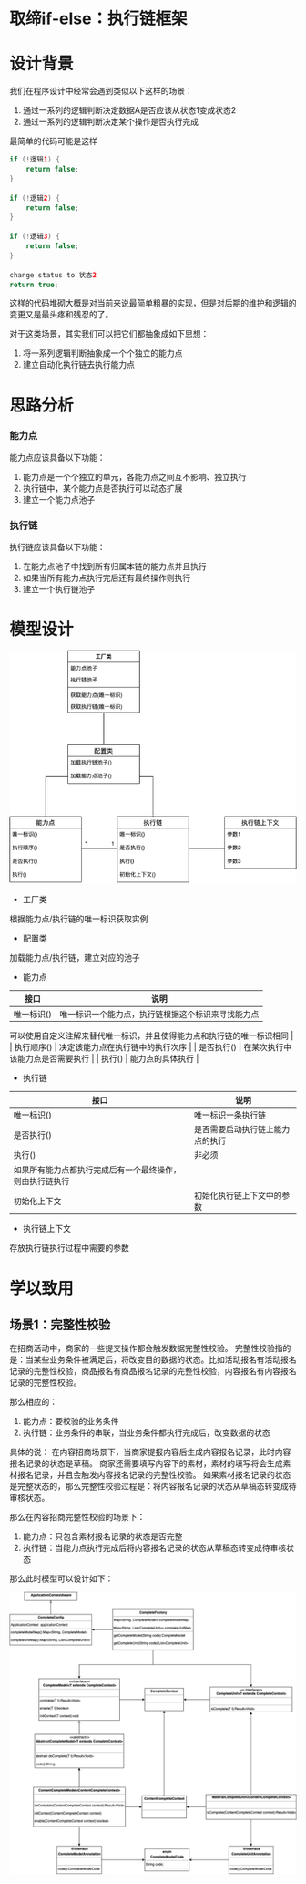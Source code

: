 # 取缔if-else：执行链框架

# 设计背景
我们在程序设计中经常会遇到类似以下这样的场景：

1. 通过一系列的逻辑判断决定数据A是否应该从状态1变成状态2
1. 通过一系列的逻辑判断决定某个操作是否执行完成



最简单的代码可能是这样
```java
if (!逻辑1) {
    return false;
}

if (!逻辑2) {
    return false;
}

if (!逻辑3) {
    return false;
}

change status to 状态2
return true;
```


这样的代码堆砌大概是对当前来说最简单粗暴的实现，但是对后期的维护和逻辑的变更又是最头疼和残忍的了。


对于这类场景，其实我们可以把它们都抽象成如下思想：

1. 将一系列逻辑判断抽象成一个个独立的能力点
1. 建立自动化执行链去执行能力点





# 思路分析
### 能力点
能力点应该具备以下功能：

1. 能力点是一个个独立的单元，各能力点之间互不影响、独立执行
1. 执行链中，某个能力点是否执行可以动态扩展
1. 建立一个能力点池子



### 执行链
执行链应该具备以下功能：

1. 在能力点池子中找到所有归属本链的能力点并且执行
1. 如果当所有能力点执行完后还有最终操作则执行
1. 建立一个执行链池子





# 模型设计
![if-else的完美替代：执行链框架_模型设计.png](./pic/取缔if-else：执行链框架_模型设计.png)


- 工厂类

根据能力点/执行链的唯一标识获取实例


- 配置类

加载能力点/执行链，建立对应的池子


- 能力点

| 接口 | 说明 |
| --- | --- |
| 唯一标识() | 唯一标识一个能力点，执行链根据这个标识来寻找能力点

可以使用自定义注解来替代唯一标识，并且使得能力点和执行链的唯一标识相同 |
| 执行顺序() | 决定该能力点在执行链中的执行次序 |
| 是否执行() | 在某次执行中该能力点是否需要执行 |
| 执行() | 能力点的具体执行 |



- 执行链

| 接口 | 说明 |
| --- | --- |
| 唯一标识() | 唯一标识一条执行链 |
| 是否执行() | 是否需要启动执行链上能力点的执行 |
| 执行() | 非必须
如果所有能力点都执行完成后有一个最终操作，则由执行链执行 |
| 初始化上下文 | 初始化执行链上下文中的参数 |



- 执行链上下文

存放执行链执行过程中需要的参数




# 学以致用
## 场景1：完整性校验
在招商活动中，商家的一些提交操作都会触发数据完整性校验。
完整性校验指的是：当某些业务条件被满足后，将改变目的数据的状态。比如活动报名有活动报名记录的完整性校验，商品报名有商品报名记录的完整性校验，内容报名有内容报名记录的完整性校验。


那么相应的：

1. 能力点：要校验的业务条件
1. 执行链：业务条件的串联，当业务条件都执行完成后，改变数据的状态



具体的说：
在内容招商场景下，当商家提报内容后生成内容报名记录，此时内容报名记录的状态是草稿。
商家还需要填写内容下的素材，素材的填写将会生成素材报名记录，并且会触发内容报名记录的完整性校验。
如果素材报名记录的状态是完整状态的，那么完整性校验过程是：将内容报名记录的状态从草稿态转变成待审核状态。


那么在内容招商完整性校验的场景下：

1. 能力点：只包含素材报名记录的状态是否完整
1. 执行链：当能力点执行完成后将内容报名记录的状态从草稿态转变成待审核状态



那么此时模型可以设计如下：


![if-else的完美替代：执行链框架_完整性校验数据模型.png](./pic/取缔if-else：执行链框架_完整性校验数据模型.png)

